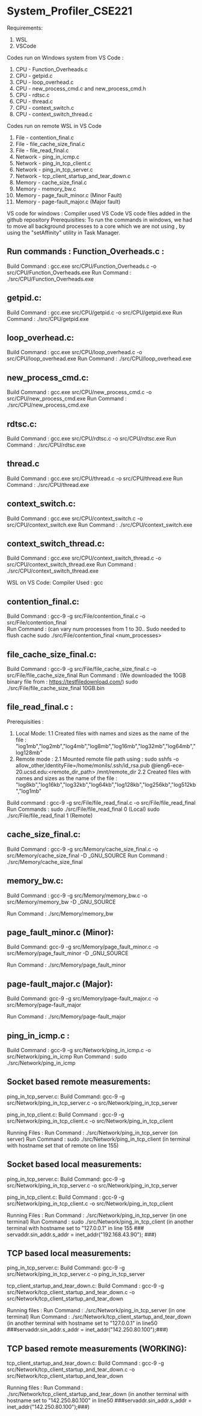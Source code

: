 # System_Profiler_CSE221

Requirements:
1. WSL
2. VSCode

Codes run on Windows system from VS Code :
1. CPU - Function_Overheads.c
2. CPU - getpid.c
3. CPU - loop_overhead.c
4. CPU - new_process_cmd.c and new_process_cmd.h
5. CPU - rdtsc.c
6. CPU - thread.c 
7. CPU - context_switch.c 
8. CPU - context_switch_thread.c

Codes run on remote WSL in VS Code
1. File - contention_final.c
2. File - file_cache_size_final.c
3. File - file_read_final.c
4. Network - ping_in_icmp.c 
5. Network - ping_in_tcp_client.c 
6. Network - ping_in_tcp_server.c 
7. Network - tcp_client_startup_and_tear_down.c
8. Memory - cache_size_final.c
9. Memory - memory_bw.c 
10. Memory - page_fault_minor.c (Minor Fault)
11. Memory - page-fault_major.c (Major fault)


VS code for windows : Compiler used VS Code
VS code files added in the github repository
Prerequisities:
To run the commands in windows, we had to move all background processes to a core which we are not using , by using the "setAffinity" utility in Task Manager. 

Run commands :
Function_Overheads.c : 
-----------------------
Build Command : gcc.exe src/CPU/Function_Overheads.c -o src/CPU/Function_Overheads.exe
Run Command : ./src/CPU/Function_Overheads.exe

getpid.c:
----------
Build Command : gcc.exe src/CPU/getpid.c -o src/CPU/getpid.exe
Run Command : ./src/CPU/getpid.exe

loop_overhead.c:
--------------------
Build Command : gcc.exe src/CPU/loop_overhead.c -o src/CPU/loop_overhead.exe
Run Command : ./src/CPU/loop_overhead.exe

new_process_cmd.c:
-------------------
Build Command : gcc.exe src/CPU/new_process_cmd.c -o src/CPU/new_process_cmd.exe
Run Command : ./src/CPU/new_process_cmd.exe

rdtsc.c:
---------
Build Command : gcc.exe src/CPU/rdtsc.c -o src/CPU/rdtsc.exe
Run Command : ./src/CPU/rdtsc.exe

thread.c 
----------
Build Command : gcc.exe src/CPU/thread.c -o src/CPU/thread.exe
Run Command : ./src/CPU/thread.exe

context_switch.c:
------------------
Build Command : gcc.exe src/CPU/context_switch.c -o src/CPU/context_switch.exe
Run Command : ./src/CPU/context_switch.exe

context_switch_thread.c:
------------------
Build Command : gcc.exe src/CPU/context_switch_thread.c -o src/CPU/context_switch_thread.exe
Run Command : ./src/CPU/context_switch_thread.exe


WSL on VS Code:
Compiler Used : gcc
 
contention_final.c:
---------------------
Build Command : gcc-9  -g src/File/contention_final.c -o src/File/contention_final	
Run Command : (can vary num processes from 1 to 30.. Sudo needed to flush cache
sudo ./src/File/contention_final <num_processes>

file_cache_size_final.c:
-------------------------
Build Command : gcc-9  -g src/File/file_cache_size_final.c -o src/File/file_cache_size_final
Run Command : (We downloaded the 10GB binary file from : https://testfiledownload.com/)
sudo ./src/File/file_cache_size_final 10GB.bin

file_read_final.c :
------------------- 
Prerequisities : 
1. Local Mode:
	1.1 Created files with names and sizes as the name of the file : "log1mb","log2mb","log4mb","log8mb","log16mb","log32mb","log64mb","log128mb"
2. Remote mode :
	2.1 Mounted remote file path using : sudo sshfs -o allow_other,IdentityFile=/home/monils/.ssh/id_rsa.pub  <username>@ieng6-ece-20.ucsd.edu:<remote_dir_path> /mnt/remote_dir
	2.2 Created files with names and sizes as the name of the file : "log8kb","log16kb","log32kb","log64kb","log128kb","log256kb","log512kb","log1mb"
	
Build command : gcc-9  -g src/File/file_read_final.c -o src/File/file_read_final
Run Commands : 
sudo ./src/File/file_read_final 0 (Local)
sudo ./src/File/file_read_final 1 (Remote)


cache_size_final.c:
------------------- 
Build Command : 	gcc-9  -g src/Memory/cache_size_final.c -o src/Memory/cache_size_final -D _GNU_SOURCE
Run Command : ./src/Memory/cache_size_final

memory_bw.c:
------------
Build Command : gcc-9  -g src/Memory/memory_bw.c -o src/Memory/memory_bw -D _GNU_SOURCE

Run Command : ./src/Memory/memory_bw

page_fault_minor.c (Minor):
--------------
Build Command: gcc-9  -g src/Memory/page_fault_minor.c -o src/Memory/page_fault_minor -D _GNU_SOURCE 

Run Command : ./src/Memory/page_fault_minor

page-fault_major.c (Major):
--------------
Build Command: gcc-9  -g src/Memory/page-fault_major.c -o src/Memory/page-fault_major

Run Command : ./src/Memory/page-fault_major <file with size greater than a few mbs>


ping_in_icmp.c : 
-----------------
Build Command : gcc-9  -g src/Network/ping_in_icmp.c -o src/Network/ping_in_icmp
Run Command : sudo ./src/Network/ping_in_icmp <host ip>


Socket based remote measurements:
--------------------------
ping_in_tcp_server.c:
Build Command: gcc-9  -g src/Network/ping_in_tcp_server.c -o src/Network/ping_in_tcp_server


ping_in_tcp_client.c:
Build Command : gcc-9  -g src/Network/ping_in_tcp_client.c -o src/Network/ping_in_tcp_client

Running Files : 
Run Command : ./src/Network/ping_in_tcp_server  (on server)
Run Command : sudo ./src/Network/ping_in_tcp_client (in terminal with hostname set that of remote on line 155)

Socket based local measurements:
--------------------------
ping_in_tcp_server.c:
Build Command: gcc-9  -g src/Network/ping_in_tcp_server.c -o src/Network/ping_in_tcp_server


ping_in_tcp_client.c:
Build Command : gcc-9  -g src/Network/ping_in_tcp_client.c -o src/Network/ping_in_tcp_client

Running Files : 
Run Command : ./src/Network/ping_in_tcp_server  (in one terminal)
Run Command : sudo ./src/Network/ping_in_tcp_client (in another terminal with hostname set to "127.0.0.1" in line 155 ### servaddr.sin_addr.s_addr = inet_addr("192.168.43.90");  ###)


TCP based local measurements:
-------------------------------
ping_in_tcp_server.c:
Build Command: gcc-9  -g src/Network/ping_in_tcp_server.c -o ping_in_tcp_server

tcp_client_startup_and_tear_down.c: 
Build Command : gcc-9  -g src/Network/tcp_client_startup_and_tear_down.c -o src/Network/tcp_client_startup_and_tear_down

Running files :
Run Command : ./src/Network/ping_in_tcp_server  (in one terminal)
Run Command : ./src/Network/tcp_client_startup_and_tear_down (in another terminal with hostname set to "127.0.0.1" in line50 ###servaddr.sin_addr.s_addr = inet_addr("142.250.80.100");###)


TCP based remote measurements (WORKING):
-------------------------------
tcp_client_startup_and_tear_down.c: 
Build Command : gcc-9  -g src/Network/tcp_client_startup_and_tear_down.c -o src/Network/tcp_client_startup_and_tear_down

Running files :
Run Command : ./src/Network/tcp_client_startup_and_tear_down (in another terminal with hostname set to "142.250.80.100" in line50 ###servaddr.sin_addr.s_addr = inet_addr("142.250.80.100");###)

